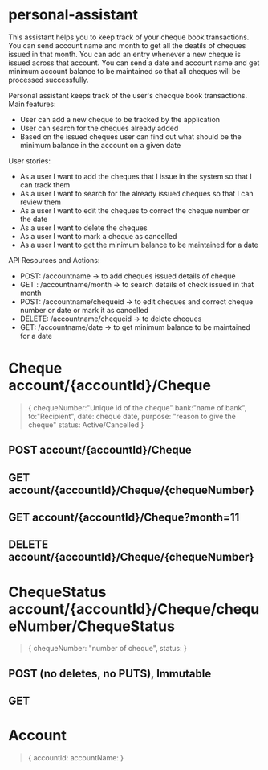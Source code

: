 # personal-assistant
This assistant helps you to keep track of your cheque book transactions.
You can send account name and month to get all the deatils of cheques issued in that month.
You can add an entry whenever a new cheque is issued across that account.
You can send a date and account name and get minimum account balance to be maintained so that all cheques will be processed successfully.

Personal assistant keeps track of the user's checque book transactions. 
Main features:
* User can add a new cheque to be tracked by the application
* User can search for the cheques already added
* Based on the issued cheques user can find out what should be the minimum balance in the account on a given date


User stories:
* As a user I want to add the cheques that I issue in the system so that I can track them
* As a user I want to search for the already issued cheques so that I can review them
* As a user I want to edit the cheques to correct the cheque number or the date
* As a user I want to delete the cheques
* As a user I want to mark a cheque as cancelled
* As a user I want to get the minimum balance to be maintained for a date

API Resources and Actions:
* POST: /accountname              -> to add cheques issued details of cheque 
* GET : /accountname/month        -> to search details of check issued in that month 
* POST: /accountname/chequeid     -> to edit cheques and correct cheque number or date or mark it as cancelled 
* DELETE: /accountname/chequeid   -> to delete cheques
* GET: /accountname/date          -> to get minimum balance to be maintained for a date 


# Cheque account/{accountId}/Cheque
>   {
>    chequeNumber:"Unique id of the cheque"
>    bank:"name of bank",
>    to:"Recipient",
>    date: cheque date,
>    purpose: "reason to give the cheque"
>    status: Active/Cancelled
>   }
   ## POST account/{accountId}/Cheque
   ## GET account/{accountId}/Cheque/{chequeNumber}
   ## GET account/{accountId}/Cheque?month=11
   ## DELETE account/{accountId}/Cheque/{chequeNumber}
 
# ChequeStatus account/{accountId}/Cheque/chequeNumber/ChequeStatus
>    {
>    chequeNumber: "number of cheque",
>    status: 
>    }
   ## POST (no deletes, no PUTS), Immutable
   ## GET 
# Account
>   {
>      accountId:
>      accountName:
>   }
